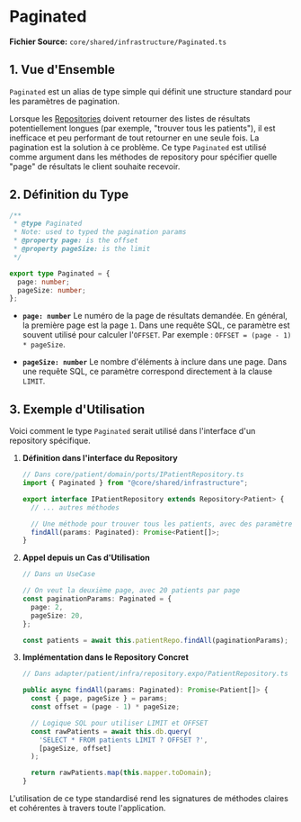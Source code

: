# Paginated

**Fichier Source:** `core/shared/infrastructure/Paginated.ts`

## 1. Vue d'Ensemble

`Paginated` est un alias de type simple qui définit une structure standard pour les paramètres de pagination.

Lorsque les [Repositories](./Repository.md) doivent retourner des listes de résultats potentiellement longues (par exemple, "trouver tous les patients"), il est inefficace et peu performant de tout retourner en une seule fois. La pagination est la solution à ce problème. Ce type `Paginated` est utilisé comme argument dans les méthodes de repository pour spécifier quelle "page" de résultats le client souhaite recevoir.

## 2. Définition du Type

```typescript
/**
 * @type Paginated
 * Note: used to typed the pagination params
 * @property page: is the offset
 * @property pageSize: is the limit
 */

export type Paginated = {
  page: number;
  pageSize: number;
};
```

- **`page: number`**
  Le numéro de la page de résultats demandée. En général, la première page est la page `1`. Dans une requête SQL, ce paramètre est souvent utilisé pour calculer l'`OFFSET`.
  Par exemple : `OFFSET = (page - 1) * pageSize`.

- **`pageSize: number`**
  Le nombre d'éléments à inclure dans une page. Dans une requête SQL, ce paramètre correspond directement à la clause `LIMIT`.

## 3. Exemple d'Utilisation

Voici comment le type `Paginated` serait utilisé dans l'interface d'un repository spécifique.

1.  **Définition dans l'interface du Repository**

    ```typescript
    // Dans core/patient/domain/ports/IPatientRepository.ts
    import { Paginated } from "@core/shared/infrastructure";

    export interface IPatientRepository extends Repository<Patient> {
      // ... autres méthodes

      // Une méthode pour trouver tous les patients, avec des paramètres de pagination
      findAll(params: Paginated): Promise<Patient[]>;
    }
    ```

2.  **Appel depuis un Cas d'Utilisation**

    ```typescript
    // Dans un UseCase

    // On veut la deuxième page, avec 20 patients par page
    const paginationParams: Paginated = {
      page: 2,
      pageSize: 20,
    };

    const patients = await this.patientRepo.findAll(paginationParams);
    ```

3.  **Implémentation dans le Repository Concret**

    ```typescript
    // Dans adapter/patient/infra/repository.expo/PatientRepository.ts

    public async findAll(params: Paginated): Promise<Patient[]> {
      const { page, pageSize } = params;
      const offset = (page - 1) * pageSize;

      // Logique SQL pour utiliser LIMIT et OFFSET
      const rawPatients = await this.db.query(
        'SELECT * FROM patients LIMIT ? OFFSET ?',
        [pageSize, offset]
      );

      return rawPatients.map(this.mapper.toDomain);
    }
    ```

L'utilisation de ce type standardisé rend les signatures de méthodes claires et cohérentes à travers toute l'application.
